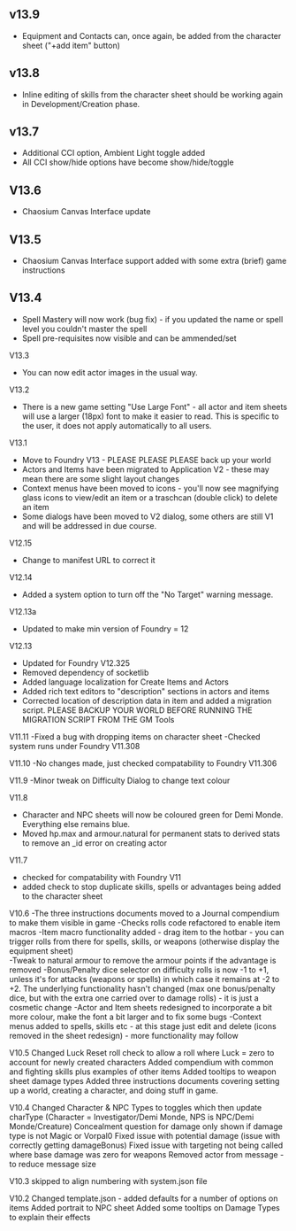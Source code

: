 ## v13.9
- Equipment and Contacts can, once again, be added from the character sheet ("+add item" button)

## v13.8
- Inline editing of skills from the character sheet should be working again in Development/Creation phase.

## v13.7
- Additional CCI option, Ambient Light toggle added
- All CCI show/hide options have become show/hide/toggle

## V13.6
- Chaosium Canvas Interface update

## V13.5
- Chaosium Canvas Interface support added with some extra (brief) game instructions

## V13.4
- Spell Mastery will now work (bug fix) - if you updated the name or spell level you couldn't master the spell
- Spell pre-requisites now visible and can be ammended/set

V13.3
- You can now edit actor images in the usual way.

V13.2
-  There is a new game setting "Use Large Font" - all actor and item sheets will use a larger (18px) font to make it easier to read.  This is specific to the user, it does not apply automatically to all users.

V13.1
-  Move to Foundry V13 - PLEASE PLEASE PLEASE back up your world
-  Actors and Items have been migrated to Application V2 - these may mean there are some slight layout changes
-  Context menus have been moved to icons - you'll now see magnifying glass icons to view/edit an item or a traschcan (double click) to delete an item
-  Some dialogs have been moved to V2 dialog, some others are still V1 and will be addressed in due course.

V12.15
- Change to manifest URL to correct it

V12.14
- Added a system option to turn off the "No Target" warning message.

V12.13a
- Updated to make min version of Foundry = 12

V12.13
- Updated for Foundry V12.325
- Removed dependency of socketlib
- Added language localization for Create Items and Actors
- Added rich text editors to "description" sections in actors and items
- Corrected location of description data in item and added a migration script.  PLEASE BACKUP YOUR WORLD BEFORE RUNNING THE MIGRATION SCRIPT FROM THE GM Tools

V11.11
-Fixed a bug with dropping items on character sheet
-Checked system runs under Foundry V11.308

V11.10
-No changes made, just checked compatability to Foundry V11.306

V11.9
-Minor tweak on Difficulty Dialog to change text colour

V11.8
- Character and NPC sheets will now be coloured green for Demi Monde.  Everything else remains blue.
- Moved hp.max and armour.natural for permanent stats to derived stats to remove an _id error on creating actor

V11.7
- checked for compatability with Foundry V11
- added check to stop duplicate skills, spells or advantages being added to the character sheet

V10.6
-The three instructions documents moved to a Journal compendium to make them visible in game
-Checks rolls code refactored to enable item macros
-Item macro functionality added - drag item to the hotbar - you can trigger rolls from there for spells, skills, or weapons (otherwise display the equipment sheet)  
-Tweak to natural armour to remove the armour points if the advantage is removed
-Bonus/Penalty dice selector on difficulty rolls is now -1 to +1, unless it's for attacks (weapons or spells) in which case it remains at -2 to +2.  The underlying 
functionality hasn't changed (max one bonus/penalty dice, but with the extra one carried over to damage rolls) - it is just a cosmetic change
-Actor and Item sheets redesigned to incorporate a bit more colour, make the font a bit larger and to fix some bugs
-Context menus added to spells, skills etc - at this stage just edit and delete (icons removed in the sheet redesign) - more functionality may follow

V10.5
Changed Luck Reset roll check to allow a roll where Luck = zero to account for newly created characters
Added compendium with common and fighting skills plus examples of other items
Added tooltips to weapon sheet damage types
Added three instructions documents covering setting up a world, creating a character, and doing stuff in game.

V10.4
Changed Character & NPC Types to toggles which then update charType (Character = Investigator/Demi Monde, NPS is NPC/Demi Monde/Creature)
Concealment question for damage only shown if damage type is not Magic or Vorpal0
Fixed issue with potential damage (issue with correctly getting damageBonus)
Fixed issue with targeting not being called where base damage was zero for weapons
Removed actor from message - to reduce  message size

V10.3 skipped to align numbering with system.json file

V10.2
Changed template.json - added defaults for a number of options on items
Added portrait to NPC sheet
Added some tooltips on Damage Types to explain their effects

